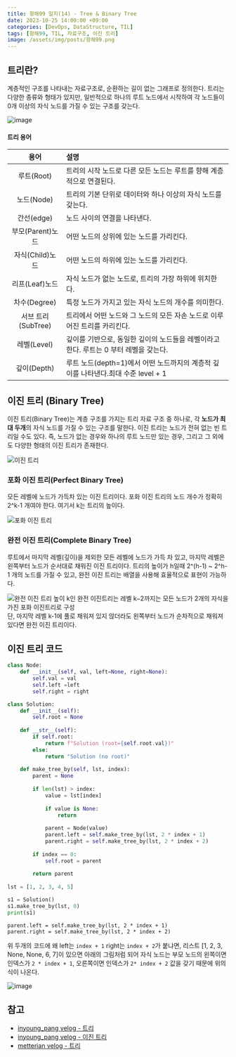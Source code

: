 ```yaml
---
title: 항해99 일지(14) - Tree & Binary Tree
date: 2023-10-25 14:00:00 +09:00
categories: [DevOps, DataStructure, TIL]
tags: [항해99, TIL, 자료구조, 이진 트리]
image: /assets/img/posts/항해99.png
---
```


## 트리란?
계층적인 구조를 나타내는 자료구조로, 순환하는 길이 없는 그래프로 정의한다. 트리는 다양한 종류와 형태가 있지만, 일반적으로 하나의 루트 노드에서 시작하여 각 노드들이 0개 이상의 자식 노드를 가질 수 있는 구조를 갖는다.

![image](https://github.com/honge7694/honge7694.github.io/assets/76715487/557cdd34-6fc1-49c6-a98c-4e750eb58fae)

#### 트리 용어

|용어| 설명|
|:---:|:---|
|루트(Root)|트리의 시작 노드로 다른 모든 노드는 루트를 향해 계층적으로 연결된다.|
|노드(Node)|트리의 기본 단위로 데이터와 하나 이상의 자식 노드를 갖는다.|
|간선(edge)|노드 사이의 연결을 나타낸다.|
|부모(Parent)노드|어떤 노드의 상위에 있는 노드를 가리킨다.|
|자식(Child)노드|어떤 노드의 하위에 있는 노드를 가리킨다.|
|리프(Leaf)노드|자식 노드가 없는 노드로, 트리의 가장 하위에 위치한다.|
|차수(Degree)|특정 노드가 가지고 있는 자식 노드의 개수를 의미한다. |
|서브 트리(SubTree)|트리에서 어떤 노드와 그 노드의 모든 자손 노드로 이루어진 트리를 카리킨다.|
|레벨(Level)|깊이를 기반으로, 동일한 깊이의 노드들을 레벨이라고 한다. 루트는 0 부터 레벨을 갖는다.|
|깊이(Depth)|루트 노드(depth=1)에서 어떤 노드까지의 계층적 깊이를 나타낸다.최대 수준 level + 1 |


## 이진 트리 (Binary Tree)
이진 트리(Binary Tree)는 계층 구조를 가지는 트리 자료 구조 중 하나로, 각 **노드가 최대 두개**의 자식 노드를 가질 수 있는 구조를 말한다. 이진 트리는 노드가 전혀 없는 빈 트리일 수도 있다. 즉, 노드가 없는 경우와 하나의 루트 노드만 있는 경우, 그리고 그 외에도 다양한 형태의 이진 트리가 존재한다.

![이진 트리](https://github.com/honge7694/honge7694.github.io/assets/76715487/a2a7128e-aac5-4738-801e-13e3aa5ff19e)

### 포화 이진 트리(Perfect Binary Tree)
모든 레벨에 노드가 가득차 있는 이진 트리이다. 포화 이진 트리의 노드 개수가 정확히 2^k-1 개여야 한다. 여기서 k는 트리의 높이다. 

![포화 이진 트리](https://github.com/honge7694/honge7694.github.io/assets/76715487/1b37fd2a-455f-49b5-a9ea-74596a102591)

### 완전 이진 트리(Complete Binary Tree)
루트에서 마지막 레벨(깊이)을 제외한 모든 레벨에 노드가 가득 차 있고, 마지막 레벨은 왼쪽부터 노드가 순서대로 채워진 이진 트리이다. 트리의 높이가 h일때 2^(h-1) ~ 2^h-1 개의 노드를 가질 수 있고, 완전 이진 트리는 배열을 사용해 효율적으로 표현이 가능하다.

![완전 이진 트리](https://github.com/honge7694/honge7694.github.io/assets/76715487/36fd4cad-ec8c-4004-8f0c-dee459f89340)
높이 k인 완전 이진트리는 레벨 k−2까지는 모든 노드가 2개의 자식을 가진 포화 이진트리로 구성    
단, 마지막 레벨 k-1에 풀로 채워져 있지 않더라도 왼쪽부터 노드가 순차적으로 채워져 있다면
완전 이진 트리이다.

## 이진 트리 코드

```python
class Node:
	def __init__(self, val, left=None, right=None):
		self.val = val
		self.left =left
		self.right = right

class Solution:
	def __init__(self):
		self.root = None
		
	def __str__(self):
		if self.root:
			return f"Solution (root={self.root.val})"
		else:
			return "Solution (no root)"
			
	def make_tree_by(self, lst, index):
		parent = None
		
		if len(lst) > index:
			value = lst[index]
			
			if value is None:
				return
			
			parent = Node(value)
			parent.left = self.make_tree_by(lst, 2 * index + 1)
			parent.right = self.make_tree_by(lst, 2 * index + 2)
			
		if index == 0:
			self.root = parent
		
		return parent
	
lst = [1, 2, 3, 4, 5]

s1 = Solution()
s1.make_tree_by(lst, 0)
print(s1)
```

`parent.left = self.make_tree_by(lst, 2 * index + 1)`    
`parent.right = self.make_tree_by(lst, 2 * index + 2)`     

위 두개의 코드에 왜 left는 `index + 1` right는 `index + 2`가 붙냐면, 리스트 [1, 2, 3, None, None, 6, 7]이 있으면 아래의 그림처럼 되어 자식 노드는 부모 노드의 왼쪽이면 인덱스가  `2 * index + 1`, 오른쪽이면 인덱스가  `2* index + 2` 값을 갖기 때문에 위의 식이 나온다.

![image](https://github.com/honge7694/honge7694.github.io/assets/76715487/92d86dae-a6ab-4731-95a0-bbd0983db195)

## 참고

+ [inyoung_pang velog - 트리](https://velog.io/@inyong_pang/17%EA%B0%95-%ED%8A%B8%EB%A6%ACTrees)
+ [inyoung_pang velog - 이진 트리](https://velog.io/@inyong_pang/18%EA%B0%95-%EC%9D%B4%EC%A7%84-%ED%8A%B8%EB%A6%ACBinary-Trees)
+ [metterian velog - 트리](https://velog.io/@metterian/Day2-%ED%8A%B8%EB%A6%ACTrees)